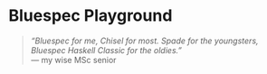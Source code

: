 # Bluespec Playground

> *“Bluespec for me, Chisel for most. Spade for the youngsters, Bluespec Haskell Classic for the oldies.”*  
> — my wise MSc senior